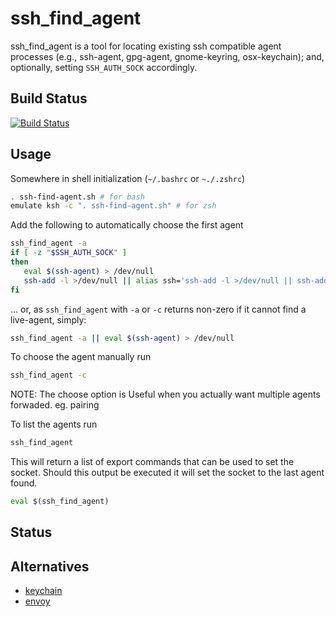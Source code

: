 # ssh_find_agent

ssh_find_agent is a tool for locating existing ssh compatible agent processes (e.g., ssh-agent, gpg-agent, gnome-keyring, osx-keychain); and, optionally, setting `SSH_AUTH_SOCK` accordingly.

## Build Status

[![Build Status](https://travis-ci.org/wwalker/ssh-find-agent.svg?branch=master)](https://travis-ci.org/wwalker/ssh-find-agent)


## Usage

Somewhere in shell initialization (`~/.bashrc` or `~./.zshrc`)

```bash
. ssh-find-agent.sh # for bash
emulate ksh -c ". ssh-find-agent.sh" # for zsh
```

Add the following to automatically choose the first agent
```bash
ssh_find_agent -a
if [ -z "$SSH_AUTH_SOCK" ]
then
   eval $(ssh-agent) > /dev/null
   ssh-add -l >/dev/null || alias ssh='ssh-add -l >/dev/null || ssh-add && unalias ssh; ssh'
fi
```

... or, as `ssh_find_agent` with `-a` or `-c` returns non-zero if it cannot find a live-agent, simply:

```bash
ssh_find_agent -a || eval $(ssh-agent) > /dev/null
```

To choose the agent manually run
```bash
ssh_find_agent -c
```

NOTE: The choose option is Useful when you actually want multiple agents forwaded.  eg. pairing

To list the agents run
```bash
ssh_find_agent
```

This will return a list of export commands that can be used to set the socket.
Should this output be executed it will set the socket to the last agent found.
```bash
eval $(ssh_find_agent)
```

## Status

## Alternatives

  * [keychain](https://github.com/funtoo/keychain)
  * [envoy](https://github.com/vodik/envoy)
